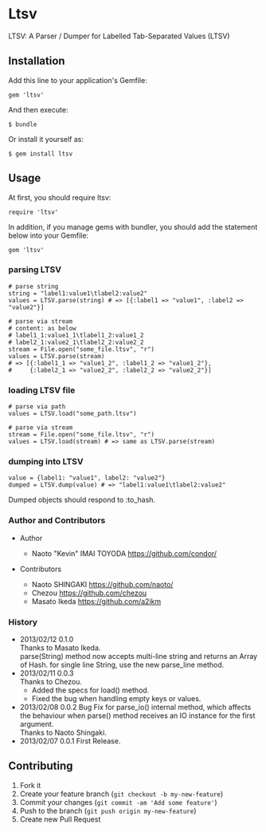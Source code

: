 # Ltsv

LTSV: A Parser / Dumper for Labelled Tab-Separated Values (LTSV)

## Installation

Add this line to your application's Gemfile:

    gem 'ltsv'

And then execute:

    $ bundle

Or install it yourself as:

    $ gem install ltsv

## Usage

At first, you should require ltsv:

    require 'ltsv'

In addition, if you manage gems with bundler, you should add the statement below into your Gemfile:

    gem 'ltsv'


### parsing LTSV

    # parse string
    string = "label1:value1\tlabel2:value2"
    values = LTSV.parse(string) # => [{:label1 => "value1", :label2 => "value2"}]

    # parse via stream
    # content: as below
    # label1_1:value1_1\tlabel1_2:value1_2
    # label2_1:value2_1\tlabel2_2:value2_2
    stream = File.open("some_file.ltsv", "r")
    values = LTSV.parse(stream)
    # => [{:label1_1 => "value1_2", :label1_2 => "value1_2"},
    #     {:label2_1 => "value2_2", :label2_2 => "value2_2"}]

### loading LTSV file

    # parse via path
    values = LTSV.load("some_path.ltsv")

    # parse via stream
    stream = File.open("some_file.ltsv", "r")
    values = LTSV.load(stream) # => same as LTSV.parse(stream)

### dumping into LTSV

    value = {label1: "value1", label2: "value2"}
    dumped = LTSV.dump(value) # => "label1:value1\tlabel2:value2"

Dumped objects should respond to :to_hash.

### Author and Contributors

* Author
  * Naoto "Kevin" IMAI TOYODA <https://github.com/condor/>

* Contributors
  * Naoto SHINGAKI <https://github.com/naoto/>
  * Chezou <https://github.com/chezou>
  * Masato Ikeda <https://github.com/a2ikm>

### History

* 2013/02/12 0.1.0  
Thanks to Masato Ikeda.  
parse(String) method now accepts multi-line string and returns an Array of Hash. for single line String, use the new parse_line method.
* 2013/02/11 0.0.3  
Thanks to Chezou.
  * Added the specs for load() method.
  * Fixed the bug when handling empty keys or values.
* 2013/02/08 0.0.2
Bug Fix for parse_io() internal method, which affects the behaviour when parse() method receives an IO instance for the first argument.  
Thanks to Naoto Shingaki.
* 2013/02/07 0.0.1
First Release.

## Contributing

1. Fork it
2. Create your feature branch (`git checkout -b my-new-feature`)
3. Commit your changes (`git commit -am 'Add some feature'`)
4. Push to the branch (`git push origin my-new-feature`)
5. Create new Pull Request

